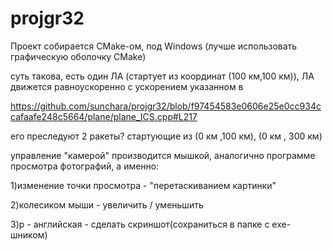 # projgr32

Проект собирается CMake-ом, под Windows (лучше использовать графическую оболочку CMake)

суть такова, есть один ЛА (стартует из координат (100 км,100 км)), ЛА движется равноускоренно с ускорением указанном в

https://github.com/sunchara/projgr32/blob/f97454583e0606e25e0cc934ccafaafe248c5664/plane/plane_ICS.cpp#L217

его преследуют 2 ракеты? стартующие из (0 км ,100 км), (0 км , 300 км)

управление "камерой" производится мышкой, аналогично программе просмотра фотографий, а именно:

1)изменение точки просмотра - "перетаскиванием картинки"

2)колесиком мыши - увеличить / уменьшить

3)p - английская - сделать скриншот(сохраниться в папке с exe-шником)

